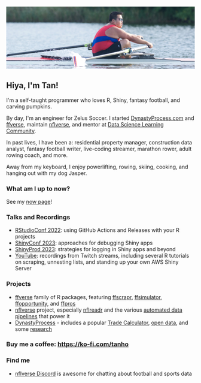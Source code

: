 ![Tan rowing](https://github.com/tanho63/tanho63/raw/main/cover.png)

## Hiya, I'm Tan!

I'm a self-taught programmer who loves R, Shiny, fantasy football, and carving pumpkins.

By day, I'm an engineer for Zelus Soccer. I started [DynastyProcess.com](https://dynastyprocess.com) 
and [ffverse](https://ffverse.com), maintain [nflverse](https://github.com/nflverse), and mentor at 
[Data Science Learning Community](https://dslc.io). 

In past lives, I have been a: residential property manager, construction data analyst, fantasy football 
writer, live-coding streamer, marathon rower, adult rowing coach, and more.

Away from my keyboard, I enjoy powerlifting, rowing, skiing, cooking, and hanging out with my dog Jasper.

### What am I up to now?

See my [now page](https://tanho.ca/now)!

### Talks and Recordings
- [RStudioConf 2022](https://github.com/tanho63/talk_rstudioconf2022_github): using GitHub Actions and Releases with your R projects
- [ShinyConf 2023](https://github.com/tanho63/talk_shinyconf2023_debugging): approaches for debugging Shiny apps
- [ShinyProd 2023](https://github.com/tanho63/talk_shinyprod2023_logging): strategies for logging in Shiny apps and beyond
- [YouTube](https://youtube.com/c/TanHo): recordings from Twitch streams, including several R tutorials on scraping, unnesting lists, and standing up your own AWS Shiny Server

### Projects
- [ffverse](https://ffverse.com) family of R packages, featuring [ffscrapr](https://github.com/ffverse/ffscrapr), [ffsimulator](https://github.com/ffverse/ffsimulator), [ffopportunity](https://github.com/ffverse/ffopportunity), and [ffpros](https://github.com/ffverse/ffpros)
- [nflverse](https://github.com/nflverse) project, especially [nflreadr](https://nflreadr.nflverse.com) and the various [automated data pipelines](https://github.com/nflverse/status) that power it
- [DynastyProcess](https://github.com/DynastyProcess) - includes a popular [Trade Calculator](https://apps.dynastyprocess.com/calculator), [open data](https://github.com/DynastyProcess/data), and some [research](https://github.com/DynastyProcess/research)

### Buy me a coffee: <https://ko-fi.com/tanho>

### Find me
- [nflverse Discord](https://discord.gg/UCKxQyuPw5) is awesome for chatting about football and sports data
